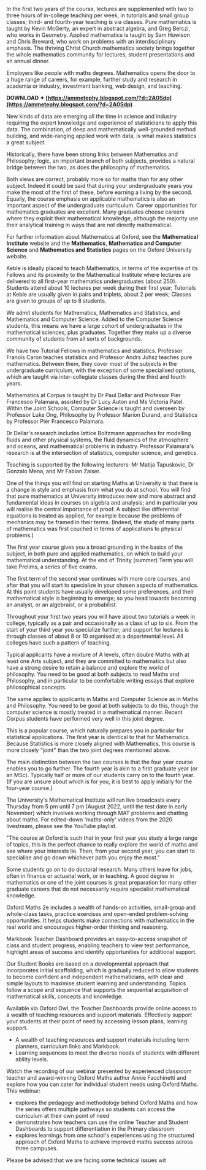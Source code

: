 In the first two years of the course, lectures are supplemented with two to three hours of in-college teaching per week, in tutorials and small group classes; third- and fourth-year teaching is via classes. Pure mathematics is taught by Kevin McGerty, an expert in abstract algebra, and Greg Berczi, who works in Geometry. Applied mathematics is taught by Sam Howison and Chris Breward, who work on problems with an interdisciplinary emphasis. The thriving Christ Church mathematics society brings together the whole mathematics community for lectures, student presentations and an annual dinner.
 
Employers like people with maths degrees. Mathematics opens the door to a huge range of careers, for example, further study and research in academia or industry, investment banking, web design, and teaching.
 
**DOWNLOAD ✦ [https://ammetephy.blogspot.com/?d=2A0Sdp](https://ammetephy.blogspot.com/?d=2A0Sdp)**


 
New kinds of data are emerging all the time in science and industry requiring the expert knowledge and experience of statisticians to apply this data. The combination, of deep and mathematically well-grounded method building, and wide-ranging applied work with data, is what makes statistics a great subject.
 
Historically, there have been strong links between Mathematics and Philosophy; logic, an important branch of both subjects, provides a natural bridge between the two, as does the philosophy of mathematics.
 
Both views are correct, probably more so for maths than for any other subject. Indeed it could be said that during your undergraduate years you make the most of the first of these, before earning a living by the second. Equally, the course emphasis on applicable mathematics is also an important aspect of the undergraduate curriculum. Career opportunities for mathematics graduates are excellent. Many graduates choose careers where they exploit their mathematical knowledge, although the majority use their analytical training in ways that are not directly mathematical.
 
For further information about Mathematics at Oxford, see the **Mathematical Institute** website and the **Mathematics**, **Mathematics and Computer Science** and **Mathematics and Statistics** pages on the Oxford University website.
 
Keble is ideally placed to teach Mathematics, in terms of the expertise of its Fellows and its proximity to the Mathematical Institute where lectures are delivered to all first-year mathematics undergraduates (about 250). Students attend about 10 lectures per week during their first year; Tutorials at Keble are usually given in pairs and triplets, about 2 per week; Classes are given to groups of up to 8 students.
 
We admit students for Mathematics, Mathematics and Statistics, and Mathematics and Computer Science. Added to the Computer Science students, this means we have a large cohort of undergraduates in the mathematical sciences, plus graduates. Together they make up a diverse community of students from all sorts of backgrounds.

We have two Tutorial Fellows in mathematics and statistics. Professor Franois Caron teaches statistics and Professor Andrs Juhsz teaches pure mathematics. Between them, they cover most of the subjects in the undergraduate curriculum, with the exception of some specialised options, which are taught via inter-collegiate classes during the third and fourth years.
 
Mathematics at Corpus is taught by Dr Paul Dellar and Professor Pier Francesco Palamara, assisted by Dr Lucy Auton and Ms Victoria Patel. Within the Joint Schools, Computer Science is taught and overseen by Professor Luke Ong, Philosophy by Professor Marion Durand, and Statistics by Professor Pier Francesco Palamara.



Dr Dellar's research includes lattice Boltzmann approaches for modelling fluids and other physical systems, the fluid dynamics of the atmosphere and oceans, and mathematical problems in industry. Professor Palamara's research is at the intersection of statistics, computer science, and genetics.



Teaching is supported by the following lecturers: Mr Matija Tapuskovic, Dr Gonzalo Mena, and Mr Fabian Zaiser.
 
One of the things you will find on starting Maths at University is that there is a change in style and emphasis from what you do at school. You will find that pure mathematics at University introduces new and more abstract and fundamental ideas in courses on algebra and analysis; and in particular you will realise the central importance of proof. A subject like differential equations is treated as applied, for example because the problems of mechanics may be framed in their terms. (Indeed, the study of many parts of mathematics was first couched in terms of applications to physical problems.)
 
The first year course gives you a broad grounding in the basics of the subject, in both pure and applied mathematics, on which to build your mathematical understanding. At the end of Trinity (summer) Term you will take Prelims, a series of five exams.
 
The first term of the second year continues with more core courses, and after that you will start to specialize in your chosen aspects of mathematics. At this point students have usually developed some preferences, and their mathematical style is beginning to emerge; so you head towards becoming an analyst, or an algebraist, or a probabilist.
 
Throughout your first two years you will have about two tutorials a week in college, typically as a pair and occasionally as a class of up to six. From the start of your third year you specialize further, and support for lectures is through classes of about 8 or 10 organised at a departmental level. All colleges have such a pattern of teaching.
 
Typical applicants have a mixture of A levels, often double Maths with at least one Arts subject, and they are committed to mathematics but also have a strong desire to retain a balance and explore the world of philosophy. You need to be good at both subjects to read Maths and Philosophy, and in particular to be comfortable writing essays that explore philosophical concepts.
 
The same applies to applicants in Maths and Computer Science as in Maths and Philosophy. You need to be good at both subjects to do this, though the computer science is mostly treated in a mathematical manner. Recent Corpus students have performed very well in this joint degree.
 
This is a popular course, which naturally prepares you in particular for statistical applications. The first year is identical to that for Mathematics. Because Statistics is more closely aligned with Mathematics, this course is more closely "joint" than the two joint degrees mentioned above.
 
The main distinction between the two courses is that the four year course enables you to go further. The fourth year is akin to a first graduate year (or an MSc). Typically half or more of our students carry on to the fourth year. (If you are unsure about which is for you, it is best to apply initially for the four-year course.)
 
The University's Mathematical Institute will run live broadcasts every Thursday from 5 pm until 7 pm (August 2022, until the test date in early November) which involves working through MAT problems and chatting about maths. For edited-down 'maths-only' videos from the 2020 livestream, please see the YouTube playlist.
 
"The course at Oxford is such that in your first year you study a large range of topics, this is the perfect chance to really explore the world of maths and see where your interests lie. Then, from your second year, you can start to specialise and go down whichever path you enjoy the most."
 
Some students go on to do doctoral research. Many others leave for jobs, often in finance or actuarial work, or in teaching. A good degree in mathematics or one of the joint courses is great preparation for many other graduate careers that do not necessarily require specialist mathematical knowledge.
 
Oxford Maths 2e includes a wealth of hands-on activities, small-group and whole-class tasks, practice exercises and open-ended problem-solving opportunities. It helps students make connections with mathematics in the real world and encourages higher-order thinking and reasoning.
 
Markbook Teacher Dashboard provides an easy-to-access snapshot of class and student progress, enabling teachers to view test performance, highlight areas of success and identify opportunities for additional support.
 

 Our Student Books are based on a developmental approach that
incorporates initial scaffolding, which is gradually reduced to allow
students to become confident and independent mathematicians, with clear and simple layouts to maximise student learning and understanding.
Topics follow a scope and sequence that supports the sequential
acquisition of mathematical skills, concepts and knowledge.
 
Available via Oxford Owl, the Teacher Dashboards provide online access to a wealth of teaching resources and support materials. Effectively support your students at their point of need by accessing lesson plans, learning support.


- A wealth of teaching resources and support materials including term planners, curriculum links and Markbook.
- Learning sequences to meet the diverse needs of students with different ability levels.

Watch the recording of our webinar presented by experienced classroom teacher and award-winning Oxford Maths author Annie Facchinetti and explore how you can cater for individual student needs using Oxford Maths. This webinar:

- explores the pedagogy and methodology behind Oxford Maths and how the series offers multiple pathways so students can access the curriculum at their own point of need
- demonstrates how teachers can use the online Teacher and Student Dashboards to support differentiation in the Primary classroom
- explores learnings from one school's experiences using the structured approach of Oxford Maths to achieve improved maths success across three campuses.

Please be advised that we are facing some technical issues wit